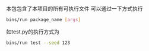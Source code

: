本包包含了本项目的所有可执行文件
可以通过一下方式执行
```bash
bins/run package_name [args]
```
如test.py的执行方式为
```bash
bins/run test --seed 123
```